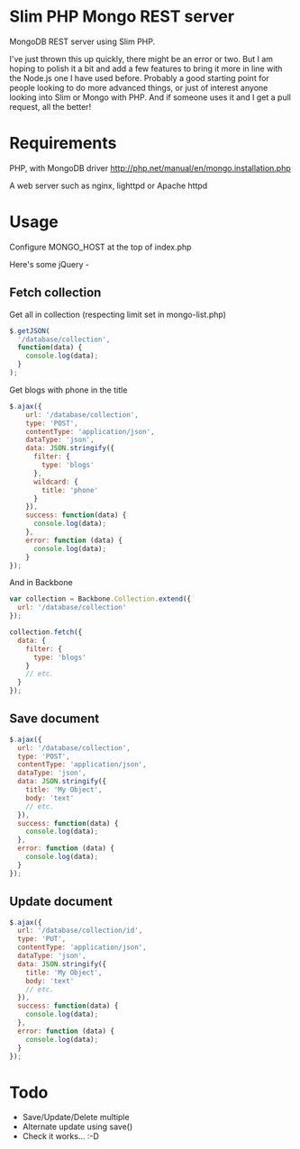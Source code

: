 Slim PHP Mongo REST server
==========================

MongoDB REST server using Slim PHP.

I've just thrown this up quickly, there might be an error or two. But I am hoping to polish it a bit and add a few features to bring it more in line with the Node.js one I have used before. Probably a good starting point for people looking to do more advanced things, or just of interest anyone looking into Slim or Mongo with PHP. And if someone uses it and I get a pull request, all the better!

Requirements
============

PHP, with MongoDB driver
http://php.net/manual/en/mongo.installation.php

A web server such as nginx, lighttpd or Apache httpd

Usage
=====

Configure MONGO_HOST at the top of index.php

Here's some jQuery -

Fetch collection
----------------

Get all in collection (respecting limit set in mongo-list.php)
    
```javascript
$.getJSON(
  '/database/collection',
  function(data) {
    console.log(data);
  }
);
```

Get blogs with phone in the title

```javascript
$.ajax({
    url: '/database/collection',
    type: 'POST',
    contentType: 'application/json',
    dataType: 'json',
    data: JSON.stringify({
      filter: {
        type: 'blogs'
      },
      wildcard: {
        title: 'phone'
      }
    }),
    success: function(data) {
      console.log(data);
    },
    error: function (data) {
      console.log(data);
    }
});
```

And in Backbone

```javascript
var collection = Backbone.Collection.extend({
  url: '/database/collection'
});

collection.fetch({
  data: {
    filter: {
      type: 'blogs'
    }
    // etc.
  }
});
```

Save document
-------------

```javascript
$.ajax({
  url: '/database/collection',
  type: 'POST',
  contentType: 'application/json',
  dataType: 'json',
  data: JSON.stringify({
    title: 'My Object',
    body: 'text'
    // etc.
  }),
  success: function(data) {
    console.log(data);
  },
  error: function (data) {
    console.log(data);
  }
});
```

Update document
---------------

```javascript
$.ajax({
  url: '/database/collection/id',
  type: 'PUT',
  contentType: 'application/json',
  dataType: 'json',
  data: JSON.stringify({
    title: 'My Object',
    body: 'text'
    // etc.
  }),
  success: function(data) {
    console.log(data);
  },
  error: function (data) {
    console.log(data);
  }
});
```

Todo
====

* Save/Update/Delete multiple
* Alternate update using save()
* Check it works... :-D
